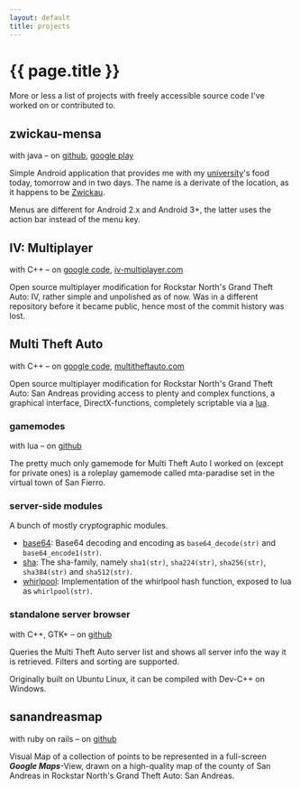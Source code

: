 ```yaml
---
layout: default
title: projects
---
```


{{ page.title }}
================
More or less a list of projects with freely accessible source code I've worked on or contributed to.

zwickau-mensa
-------------
with java &ndash; on
[github](https://github.com/mabako/zwickau-mensa),
[google play](https://play.google.com/store/apps/details?id=net.mabako.zwickau.mensa)

Simple Android application that provides me with my [university](http://www.fh-zwickau.de)'s food today,
tomorrow and in two days. The name is a derivate of the location, as it happens
to be [Zwickau](http://g.co/maps/2hzbr).

Menus are different for Android 2.x and Android 3+, the latter uses the
action bar instead of the menu key.

IV: Multiplayer
---------------
with C++ &ndash; on
[google code](http://code.google.com/p/ivmultiplayer/),
[iv-multiplayer.com](http://iv-multiplayer.com/)

Open source multiplayer modification for Rockstar North's Grand Theft Auto:
IV, rather simple and unpolished as of now. Was in a different repository
before it became public, hence most of the commit history was lost.

Multi Theft Auto
----------------
with C++ &ndash; on
[google code](http://code.google.com/p/multitheftauto/),
[multitheftauto.com](http://multitheftauto.com/)

Open source multiplayer modification for Rockstar North's Grand Theft Auto:
San Andreas providing access to plenty and complex functions, a graphical
interface, DirectX-functions, completely scriptable via a [lua](http://www.lua.org/).

### gamemodes
with lua &ndash; on
[github](https://github.com/mabako/mta-paradise)

The pretty much only gamemode for Multi Theft Auto I worked on (except for
private ones) is a roleplay gamemode called mta-paradise set in the virtual
town of San Fierro.

### server-side modules
A bunch of mostly cryptographic modules.

* [base64](https://github.com/mabako/mta-base64): Base64 decoding and encoding as `base64_decode(str)` and `base64_encode1(str)`.
* [sha](https://github.com/mabako/mta-sha): The sha-family, namely `sha1(str)`, `sha224(str)`, `sha256(str)`, `sha384(str)` and `sha512(str)`.
* [whirlpool](https://github.com/mabako/mta-whirlpool): Implementation of the whirlpool hash function, exposed to lua as `whirlpool(str)`.

### standalone server browser
with C++, GTK+ &ndash; on
[github](https://github.com/mabako/mta-browser)

Queries the Multi Theft Auto server list and shows all server info the way
it is retrieved. Filters and sorting are supported.

Originally built on Ubuntu Linux, it can be compiled with Dev-C++ on Windows.

sanandreasmap
-------------
with ruby on rails &ndash; on
[github](https://github.com/mabako/sanandreasmap)

Visual Map of a collection of points to be represented in a full-screen ***Google Maps***-View,
drawn on a high-quality map of the county of San Andreas in Rockstar North's Grand Theft Auto: San Andreas.